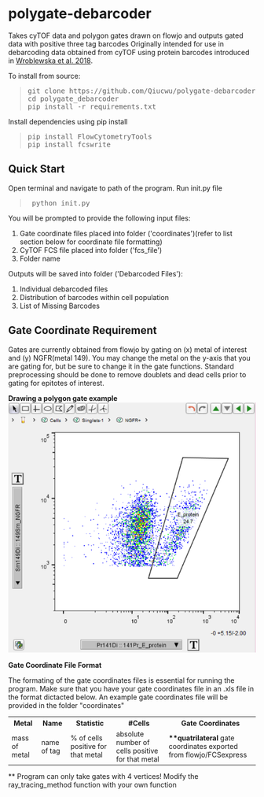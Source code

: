 # polygate-debarcoder
Takes cyTOF data and polygon gates drawn on flowjo and outputs gated data with positive three tag barcodes
Originally intended for use in debarcoding data obtained from cyTOF using protein barcodes introduced in  <a href="https://www.sciencedirect.com/science/article/pii/S0092867418312340?via%3Dihub">Wroblewska et al. 2018</a>.

To install from source:
<blockquote>
<pre>git clone https://github.com/Qiucwu/polygate-debarcoder 
cd polygate_debarcoder
pip install -r requirements.txt </pre>
</blockquote>

Install dependencies using pip install
<blockquote>
<pre>pip install FlowCytometryTools
pip install fcswrite </pre>
</blockquote>


## Quick Start
Open terminal and navigate to path of the program. Run init.py file
<blockquote> 
  <pre> python init.py </pre> </blockquote>
<p> You will be prompted to provide the following input files: </p>
<ol>
  <li>Gate coordinate files placed into folder ('coordinates')(refer to list section below for coordinate file formatting)</li>
  <li>CyTOF FCS file placed into folder ('fcs_file')</li>
  <li>Folder name</li>
</ol>
<p> Outputs will be saved into folder ('Debarcoded Files'): </p>
<ol>
  <li>Individual debarcoded files</li>
  <li>Distribution of barcodes within cell population</li>
  <li>List of Missing Barcodes</li>
</ol>

## Gate Coordinate Requirement
Gates are currently obtained from flowjo by gating on (x) metal of interest and (y) NGFR(metal 149). You may change the metal on the y-axis that you are gating for, but be sure to change it in the gate functions. Standard preprocessing should be done to remove doublets and dead cells prior to gating for epitotes of interest. 

<b> Drawing a polygon gate example </b>
![image of gate example](https://github.com/Qiucwu/polygate-debarcoder/blob/master/polygate_gating_example.png)

<b> Gate Coordinate File Format </b>
<p>The formating of the gate coordinates files is essential for running the program. Make sure that you have your gate coordinates file in an .xls file in the format dictacted below. An example gate coordinates file will be provided in the folder "coordinates" </p>

<table> <tr> <th>Metal</th>	<th>Name</th>	<th>Statistic</th>	<th>#Cells</th>	<th>Gate Coordinates</th> </tr>
  <tr> <td> mass of metal </td>
    <td> name of tag </td>
    <td> % of cells positive for that metal </td>
    <td> absolute number of cells positive for that metal </td>
    <td> <b>**quatrilateral</b> gate coordinates exported from flowjo/FCSexpress </td>
  </tr>
  </table>
  
  ** Program can only take gates with 4 vertices! Modify the ray_tracing_method function with your own function
 
